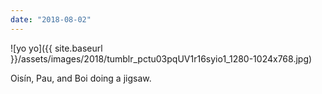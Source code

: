 ```yaml
---
date: "2018-08-02"
---
```


![yo yo]({{ site.baseurl }}/assets/images/2018/tumblr_pctu03pqUV1r16syio1_1280-1024x768.jpg)

Oisín, Pau, and Boi doing a jigsaw.
